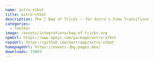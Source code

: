 ```yaml
---
name: astro-vtbot
title: astro-vtbot
description: The 👜 Bag of Tricks ✨ for Astro's View Transitions
categories:
  - toolbar
image: /assets/integrations/bag-of-tricks.svg
npmUrl: https://www.npmjs.com/package/astro-vtbot
repoUrl: https://github.com/martrapp/astro-vtbot
homepageUrl: https://events-3bg.pages.dev/
downloads: 15803
---
```

